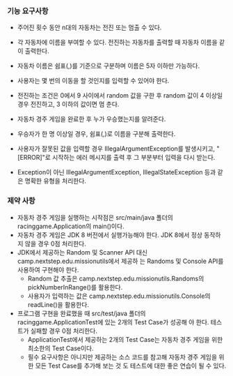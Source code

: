 ### 기능 요구사항


- 주어진 횟수 동안 n대의 자동차는 전진 또는 멈출 수 있다.

- 각 자동차에 이름을 부여할 수 있다. 전진하는 자동차를 출력할 때 자동차 이름을 같이 출력한다.

- 자동차 이름은 쉼표(,)를 기준으로 구분하며 이름은 5자 이하만 가능하다.

- 사용자는 몇 번의 이동을 할 것인지를 입력할 수 있어야 한다.

- 전진하는 조건은 0에서 9 사이에서 random 값을 구한 후 random 값이 4 이상일 경우 전진하고, 3 이하의 값이면 멈
춘다.

- 자동차 경주 게임을 완료한 후 누가 우승했는지를 알려준다.

- 우승자가 한 명 이상일 경우, 쉼표(,)로 이름을 구분해 출력한다.

- 사용자가 잘못된 값을 입력할 경우 IllegalArgumentException를 발생시키고, "[ERROR]"로 시작하는 에러 메시지를
출력 후 그 부분부터 입력을 다시 받는다.

- Exception이 아닌 IllegalArgumentException, IllegalStateException 등과 같은 명확한 유형을 처리한다.



### 제약 사항

- 자동차 경주 게임을 실행하는 시작점은 src/main/java 폴더의 racinggame.Application의 main()이다. 
- 자동차 경주 게임은 JDK 8 버전에서 실행가능해야 한다. JDK 8에서 정상 동작하지 않을 경우 0점 처리한다.
- JDK에서 제공하는 Random 및 Scanner API 대신 camp.nextstep.edu.missionutils에서 제공하
는 Randoms 및 Console API를 사용하여 구현해야 한다.
  - Random 값 추출은 camp.nextstep.edu.missionutils.Randoms의 pickNumberInRange()를 활용한다. 
  - 사용자가 입력하는 값은 camp.nextstep.edu.missionutils.Console의 readLine()을 활용한다.
- 프로그램 구현을 완료했을 때 src/test/java 폴더의 racinggame.ApplicationTest에 있는 2개의 Test Case가 성공해
야 한다. 테스트가 실패할 경우 0점 처리한다.
  - ApplicationTest에서 제공하는 2개의 Test Case는 자동차 경주 게임을 위한 최소한의 Test Case이다.
  - 필수 요구사항은 아니지만 제공하는 소스 코드를 참고해 자동차 경주 게임을 위한 모든 Test Case를 추가해 보는 것
  도 테스트에 대한 좋은 연습이 될 수 있다.